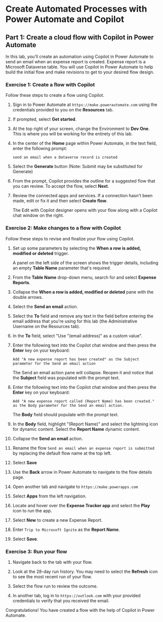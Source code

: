 # Create Automated Processes with Power Automate and Copilot​
## Part 1: Create a cloud flow with Copilot in Power Automate

In this lab, you'll create an automation using Copilot in Power Automate to send an email when an expense report is created. Expense report is a Microsoft Dataverse table. You will use Copilot in Power Automate to help build the initial flow and make revisions to get to your desired flow design.

### Exercise 1: Create a flow with Copilot
Follow these steps to create a flow using Copilot.

1. Sign in to Power Automate at `https://make.powerautomate.com` using the credentials provided to you on the **Resources** tab.

1. If prompted, select **Get started**.

1. At the top right of your screen, change the Environment to **Dev One**. This is where you will be working for the entirety of this lab. 

1. In the center of the **Home** page within Power Automate, in the text field, enter the following prompt:

   `send an email when a Dataverse record is created`

1. Select the **Generate** button (Note: Submit may be substituted for Generate)

1. From the prompt, Copilot provides the outline for a suggested flow that you can review. To accept the flow, select **Next**.

1. Review the connected apps and services. If a connection hasn't been made, edit or fix it and then select **Create flow**.

   The Edit with Copilot designer opens with your flow along with a Copilot chat window on the right.

### Exercise 2: Make changes to a flow with Copilot
Follow these steps to revise and finalize your flow using Copilot.

1. Set up some parameters by selecting the **When a row is added, modified or deleted** trigger.

   A panel on the left side of the screen shows the trigger details, including an empty **Table Name** parameter that's required.

1. From the **Table Name** drop-down menu, search for and select **Expense Reports**.

1. Collapse the **When a row is added, modified or deleted** pane with the double arrows. 

1. Select the **Send an email** action.

1. Select the **To** field and remove any text in the field before entering the email address that you're using for this lab (the Administrative Username on the Resources tab).

1. In the **To** field, select "Use "(email address)" as a custom value".

1. Enter the following text into the Copilot chat window and then press the **Enter** key on your keyboard:

   `Add "A new expense report has been created" as the Subject parameter for the Send an email action`

   The Send an email action pane will collapse. Reopen it and notice that the **Subject** field was populated with the prompt text.

1. Enter the following text into the Copilot chat window and then press the **Enter** key on your keyboard:

   `Add "A new expense report called (Report Name) has been created." as the Body parameter for the Send an email action.`

   The **Body** field should populate with the prompt text.

1. In the **Body** field, highlight "(Report Name)" and select the lightning icon for dynamic content. Select the **Report Name** dynamic content.

1. Collapse the **Send an email** action.

1. Rename the flow `Send an email when an expense report is submitted` by replacing the default flow name at the top left.

1. Select **Save**

1. Use the **Back** arrow in Power Automate to navigate to the flow details page. 

1. Open another tab and navigate to `https://make.powerapps.com`

1. Select **Apps** from the left navigation.

1. Locate and hover over the **Expense Tracker app** and select the **Play** icon to run the app.

1. Select **New** to create a new Expense Report.

1. Enter `Trip to Microsoft Ignite` as the **Report Name**.

1. Select **Save**.

### Exercise 3: Run your flow

1. Navigate back to the tab with your flow.

1. Look at the 28-day run history. You may need to select the **Refresh** icon to see the most recent run of your flow.

1. Select the flow run to review the outcome. 

1. In another tab, log in to `https://outlook.com` with your provided credentials to verify that you received the email. 

Congratulations! You have created a flow with the help of Copilot in Power Automate. 


